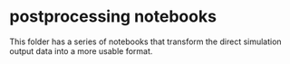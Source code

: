 # postprocessing notebooks
This folder has a series of notebooks that transform the direct simulation output data into a more usable format.